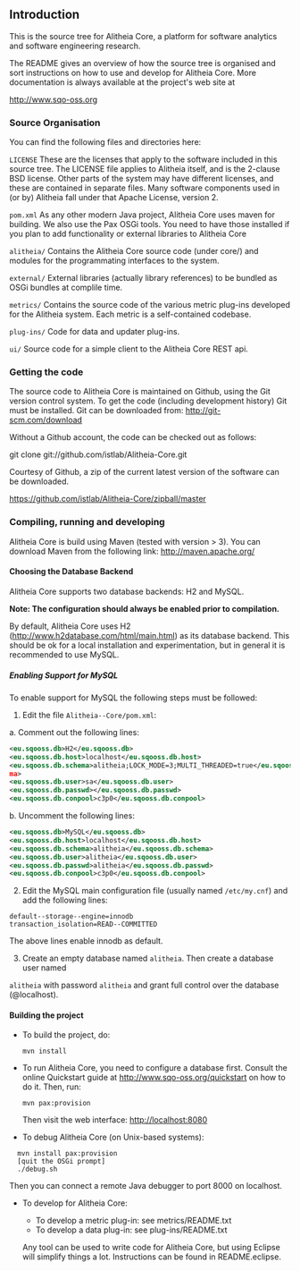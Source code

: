 ## Introduction


This is the source tree for Alitheia Core, a platform for 
software analytics and software engineering research.

The README gives an overview of how the source tree is organised and sort
instructions on how to use and develop for Alitheia Core. More documentation
is always available at the project's web site at

http://www.sqo-oss.org


### Source Organisation

You can find the following files and directories here:

`LICENSE`
    These are the licenses that apply to the software included in this
    source tree. The LICENSE file applies to Alitheia itself, and is the
    2-clause BSD license. Other parts of the system may have different
    licenses, and these are contained in separate files. Many software
    components used in (or by) Alitheia fall under that Apache License,
    version 2.

`pom.xml`
    As any other modern Java project, Alitheia Core uses maven for building. 
    We also use the Pax OSGi tools. You need to have those installed if
    you plan to add functionality or external libraries to Alitheia Core

`alitheia/`
    Contains the Alitheia Core source code (under core/) and modules for the
    programmating interfaces to the system.

`external/`
    External libraries (actually library references) to be bundled as OSGi
    bundles at complile time.

`metrics/`
    Contains the source code of the various metric plug-ins developed for the
    Alitheia system. Each metric is a self-contained codebase.

`plug-ins/`
    Code for data and updater plug-ins.

`ui/`
    Source code for a simple client to the Alitheia Core REST api.

### Getting the code

The source code to Alitheia Core is maintained on Github, using the Git
version control system. To get the code (including development history)
Git must be installed. Git can be downloaded from: http://git-scm.com/download

Without a Github account, the code can be checked out as follows:

git clone git://github.com/istlab/Alitheia-Core.git

Courtesy of Github, a zip of the current latest version of the software
can be downloaded.

https://github.com/istlab/Alitheia-Core/zipball/master

### Compiling, running and developing

Alitheia Core is build using Maven (tested with version > 3). You can download
Maven from the following link: http://maven.apache.org/

#### Choosing the Database Backend 
  
Alitheia Core supports two database backends: H2 and MySQL. 

**Note: The configuration should always be enabled prior to compilation.**
 
By default, Alitheia Core uses H2 (http://www.h2database.com/html/main.html) as 
its database backend. This should be ok for a local installation and experimentation, but in general it is recommended to use MySQL. 

##### Enabling Support for MySQL 
  
To enable support for MySQL the following steps must be followed: 
  
 1. Edit the file `Alitheia-­‐Core/pom.xml`: 
  
  a. Comment out the following lines:
```xml
<eu.sqooss.db>H2</eu.sqooss.db> 
<eu.sqooss.db.host>localhost</eu.sqooss.db.host>
<eu.sqooss.db.schema>alitheia;LOCK_MODE=3;MULTI_THREADED=true</eu.sqooss.db.sche
ma> 
<eu.sqooss.db.user>sa</eu.sqooss.db.user> 
<eu.sqooss.db.passwd></eu.sqooss.db.passwd> 
<eu.sqooss.db.conpool>c3p0</eu.sqooss.db.conpool> 
```
  b. Uncomment the following lines:
```xml
<eu.sqooss.db>MySQL</eu.sqooss.db>
<eu.sqooss.db.host>localhost</eu.sqooss.db.host>
<eu.sqooss.db.schema>alitheia</eu.sqooss.db.schema> 
<eu.sqooss.db.user>alitheia</eu.sqooss.db.user> 
<eu.sqooss.db.passwd>alitheia</eu.sqooss.db.passwd> 
<eu.sqooss.db.conpool>c3p0</eu.sqooss.db.conpool> 
``` 
 2. Edit the MySQL main configuration file (usually named `/etc/my.cnf`) and add the 
  following lines: 
``` 
default-­‐storage-­‐engine=innodb 
transaction_isolation=READ-­‐COMMITTED
```
The above lines enable innodb as default.
  
 3. Create an empty database named `alitheia`. Then create a database user named 
  
`alitheia` with password `alitheia` and grant full control over the database 
(@localhost). 
#### Building the project

* To build the project, do:

  `mvn install`

* To run Alitheia Core, you need to configure a database first. Consult the
  online Quickstart guide at http://www.sqo-oss.org/quickstart
  on how to do it. Then, run:

  `mvn pax:provision`

  Then visit the web interface: [http://localhost:8080](http://localhost:8080)

* To debug Alitheia Core (on Unix-based systems):
```
  mvn install pax:provision
  [quit the OSGi prompt]
  ./debug.sh
```
  Then you can connect a remote Java debugger to port 8000 on localhost.

* To develop for Alitheia Core:

  * To develop a metric plug-in: see metrics/README.txt
  * To develop a data plug-in: see plug-ins/README.txt

  Any tool can be used to write code for Alitheia Core, but using Eclipse will
  simplify things a lot. Instructions can be found in README.eclipse.


  
